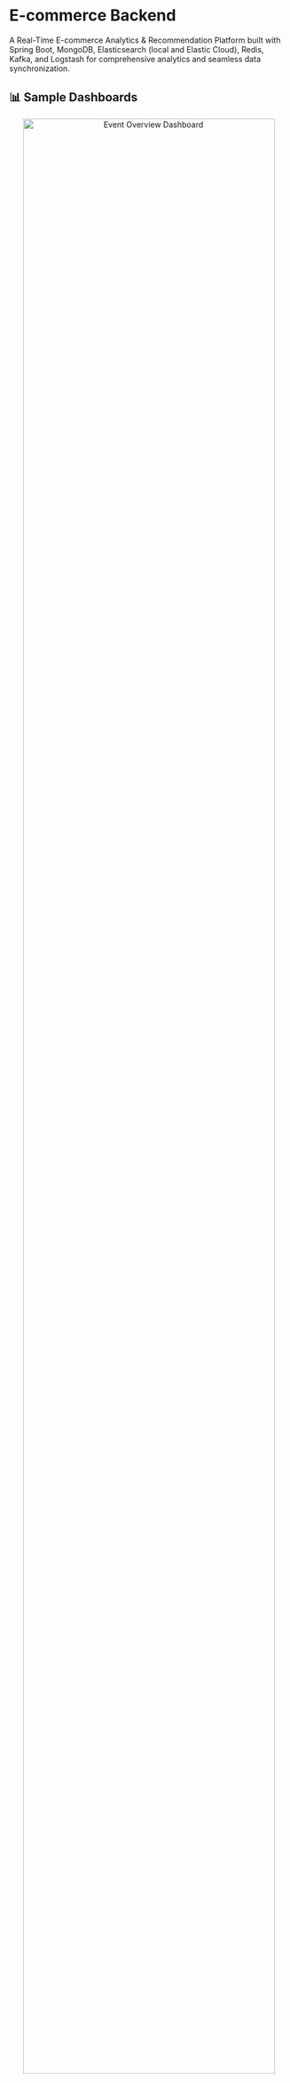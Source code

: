 # E-commerce Backend

A Real-Time E-commerce Analytics & Recommendation Platform built with Spring Boot, MongoDB, Elasticsearch (local and Elastic Cloud), Redis, Kafka, and Logstash for comprehensive analytics and seamless data synchronization.

## 📊 Sample Dashboards

<p align="center">
  <img src="docs/images/event-overview-dashboard.png" alt="Event Overview Dashboard" style="width:95%; margin: 0 auto; display: block;"/>
</p>
<p align="center">
  <img src="docs/images/product-insights-dashboard.png" alt="Product Insights Dashboard" style="width:95%; margin: 0 auto; display: block;"/>
</p>

## Features

- **Order Management**: Track orders with detailed item information and status updates
- **Product Management**: Manage products with inventory tracking
- **Elasticsearch Integration**: Fast and powerful product search capabilities
- **Redis Caching**: Improved performance with strategic caching
- **PostgreSQL Integration**: Stores transactional data like orders, inventory, and user checkout details
- **Real-time Analytics**: Process user events in real-time using Kafka
- **Kibana Dashboards**: Visualize analytics data with pre-configured Kibana dashboards
- **Logstash Integration**: Sync data to Elastic Cloud reliably using Logstash
- **Real-time Sync**: Keep local and cloud Elasticsearch indices synchronized in real-time
- **Index Template Setup and Runtime Fields**: Advanced Elasticsearch configurations for optimized analytics

## Architecture

The application follows a dual-write architecture:
- Data is stored in MongoDB for persistence
- Data is indexed in Elasticsearch for search and analytics
- Redis is used for caching frequently accessed data
- Kafka is used for asynchronous processing of user events
- Logstash is used for ingesting data into Elastic Cloud for centralized analytics
- Dual sync strategy: local Elasticsearch enables fast local testing and development, while Elastic Cloud provides centralized, scalable analytics
- PostgreSQL is used to store relational and transactional data such as orders, inventory levels, and historical product pricing

## Getting Started

### Prerequisites

- Java 11+
- Maven
- MongoDB
- Elasticsearch 7.x (local)
- Redis
- Kafka
- Kibana (for analytics dashboards)
- Logstash (for syncing data to Elastic Cloud)
- PostgreSQL

### Running the Application

1. Clone the repository  
2. Configure application properties in `src/main/resources/application.properties`, including endpoints for both local and/or Elastic Cloud Elasticsearch instances  
3. Configure Logstash to point to the appropriate Elasticsearch endpoints (local and/or cloud)  
4. Build the application: `mvn clean install`  
5. Run the application: `mvn spring-boot:run`

## API Endpoints

### Order Management

- `GET /api/orders` - Get all orders
- `GET /api/orders/{id}` - Get order by ID
- `POST /api/orders` - Create a new order
- `PUT /api/orders/{id}` - Update an order
- `DELETE /api/orders/{id}` - Delete an order

### Product Management

- `GET /api/products` - Get all products
- `GET /api/products/{id}` - Get product by ID
- `POST /api/products` - Create a new product
- `PUT /api/products/{id}` - Update a product
- `DELETE /api/products/{id}` - Delete a product

### Product Search

- `GET /api/product-search` - Search products with various filters
- `GET /api/product-search/autocomplete` - Autocomplete product names

### Analytics

- `GET /api/analytics/summary` - Get event summary
- `GET /api/analytics/top-viewed-products` - Get top viewed products
- `GET /api/analytics/top-purchased-products` - Get top purchased products
- `GET /api/analytics/trending-products` - Get trending products
- `GET /api/analytics/product-conversion-rates` - Get product conversion rates

### Real-time Analytics

- `GET /api/real-time-analytics/event-counts` - Get real-time event counts
- `GET /api/real-time-analytics/top-viewed-products` - Get real-time top viewed products
- `GET /api/real-time-analytics/top-purchased-products` - Get real-time top purchased products
- `GET /api/real-time-analytics/conversion-rate/{productId}` - Get real-time conversion rate for a product

## Analytics with Kibana

This project includes pre-configured Kibana dashboards for visualizing analytics data. It supports both local Elasticsearch/Kibana setups as well as Elastic Cloud environments.

To set up the dashboards:

1. Ensure Elasticsearch and Kibana (local or Elastic Cloud) are running  
2. For local setup, follow the instructions in [docs/KibanaDashboardSetup.md](docs/KibanaDashboardSetup.md)  
3. For Elastic Cloud, use the Elastic Cloud console to import dashboards or use the [docs/kibana-dashboards-export.ndjson](docs/kibana-dashboards-export.ndjson) file via Kibana’s import feature  
4. Dashboards provide visualizations for:  
   - Event overview (counts by type, trends over time)  
   - Product analytics (top viewed/purchased products, conversion rates)  
   - Category analytics (top categories, trends)  

## Architecture Decisions

### Dual-Write Architecture

We use a dual-write architecture to get the best of both worlds:
- MongoDB for reliable persistence and complex data relationships
- Elasticsearch for fast search and powerful analytics
- PostgreSQL handles the structured relational data layer for transactions and inventory, and MongoDB complements it with document-based storage for flexibility in product and session data.

### Event-Driven Processing

User events (views, clicks, purchases) are processed asynchronously using Kafka:
1. Events are published to Kafka topics
2. Consumers process these events in real-time
3. Events are stored in Elasticsearch for analytics
4. In-memory counters provide immediate real-time analytics

### Caching Strategy

Redis is used for caching with different TTL (Time-To-Live) values based on data volatility:
- Product data: Longer TTL as it changes less frequently
- Analytics data: Shorter TTL as it's constantly updated

### Logstash and Dual Sync Strategy

Logstash is used to ingest data from local Elasticsearch instances to Elastic Cloud, ensuring centralized analytics and backup. This dual sync approach allows:
- Fast local testing and development using local Elasticsearch
- Centralized, scalable analytics and visualization on Elastic Cloud

## Future Enhancements

- Recommendation engine based on user behavior
- Time-series analysis for demand forecasting
- AI agent for dynamic decision making
- UI for managing dashboards and analytics settings
- Cloud-native deployment with Docker and Podman
